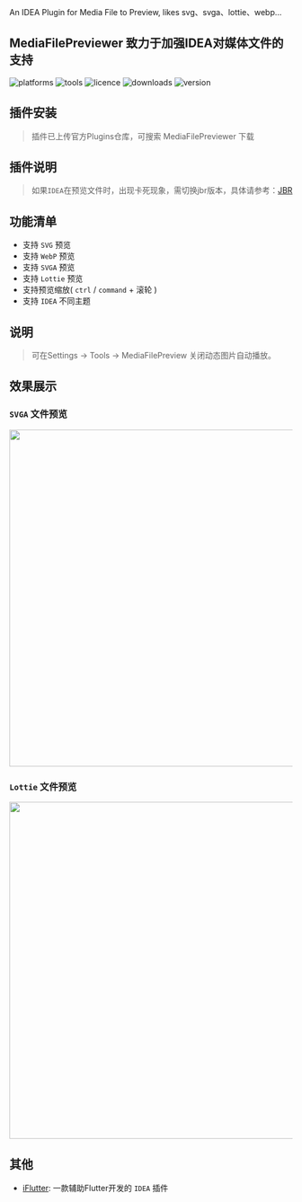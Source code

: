 <!-- Plugin description -->
An IDEA Plugin for Media File to Preview, likes svg、svga、lottie、webp...
<!-- Plugin description end -->

## MediaFilePreviewer 致力于加强IDEA对媒体文件的支持

![platforms](https://img.shields.io/badge/platforms-macos%20%7C%20windows%20%7C%20linux-blue)
![tools](https://img.shields.io/badge/idea-intellij_IDEA%20%7C%20AndroidStudio-blue)
![licence](https://img.shields.io/badge/licence-MIT-blue)
![downloads](https://img.shields.io/jetbrains/plugin/d/19138)
![version](https://img.shields.io/jetbrains/plugin/v/19138)

## 插件安装

> 插件已上传官方Plugins仓库，可搜索 MediaFilePreviewer 下载

## 插件说明

> 如果`IDEA`在预览文件时，出现卡死现象，需切换jbr版本，具体请参考：[JBR](https://yanglang116.github.io/iFlutter/content/chapter-9/part-1.html)

## 功能清单

- 支持 `SVG` 预览
- 支持 `WebP` 预览
- 支持 `SVGA` 预览
- 支持 `Lottie` 预览
- 支持预览缩放( `ctrl` / `command` + 滚轮 )
- 支持 `IDEA` 不同主题

## 说明

> 可在Settings -> Tools -> MediaFilePreview 关闭动态图片自动播放。

## 效果展示

### `SVGA` 文件预览

<img src="https://yanglang116.github.io/iFlutter/configs/svga-opt.gif" width="600"/>


### `Lottie` 文件预览

<img src="https://yanglang116.github.io/iFlutter/configs/lottie-opt.gif" width="600"/>

## 其他

- [iFlutter](https://yanglang116.github.io/iFlutter): 一款辅助Flutter开发的 `IDEA` 插件
